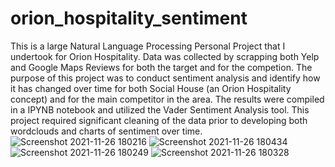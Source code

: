 # orion_hospitality_sentiment

This is a large Natural Language Processing Personal Project that I undertook for Orion Hospitality. Data was collected by scrapping both Yelp and Google Maps Reviews for both the target and for the competion. The purpose of this project was to conduct sentiment analysis and identify how it has changed over time for both Social House (an Orion Hospitality concept) and for the main competitor in the area. The results were compiled in a IPYNB notebook and utilized the Vader Sentiment Analysis tool. This project required significant cleaning of the data prior to developing both wordclouds and charts of sentiment over time.
![Screenshot 2021-11-26 180216](https://user-images.githubusercontent.com/61364738/143660214-5fa74394-f215-46bd-b4ae-a85330077b4e.png)
![Screenshot 2021-11-26 180434](https://user-images.githubusercontent.com/61364738/143660218-dc446ec7-0bdd-495b-8a5f-76dc7a71ee51.png)
![Screenshot 2021-11-26 180249](https://user-images.githubusercontent.com/61364738/143660221-d091297c-c669-47c7-8ffd-d465bb329daf.png)
![Screenshot 2021-11-26 180328](https://user-images.githubusercontent.com/61364738/143660224-9f0b7906-0ccb-4bd2-ab50-9babc39dd4c2.png)
